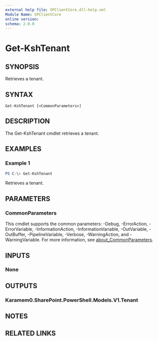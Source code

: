 ```yaml
---
external help file: SPClientCore.dll-help.xml
Module Name: SPClientCore
online version:
schema: 2.0.0
---
```


# Get-KshTenant

## SYNOPSIS
Retrieves a tenant.

## SYNTAX

```
Get-KshTenant [<CommonParameters>]
```

## DESCRIPTION
The Get-KshTenant cmdlet retrieves a tenant.

## EXAMPLES

### Example 1
```powershell
PS C:\> Get-KshTenant
```

Retrieves a tenant.

## PARAMETERS

### CommonParameters
This cmdlet supports the common parameters: -Debug, -ErrorAction, -ErrorVariable, -InformationAction, -InformationVariable, -OutVariable, -OutBuffer, -PipelineVariable, -Verbose, -WarningAction, and -WarningVariable. For more information, see [about_CommonParameters](http://go.microsoft.com/fwlink/?LinkID=113216).

## INPUTS

### None

## OUTPUTS

### Karamem0.SharePoint.PowerShell.Models.V1.Tenant

## NOTES

## RELATED LINKS
